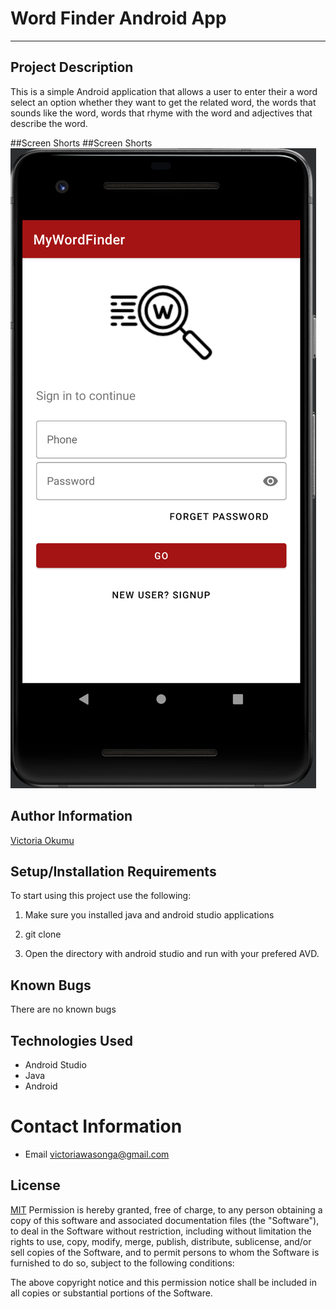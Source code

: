 # Word Finder Android App
---
## Project Description
This is a simple Android application that allows a user to enter their a word select an option whether they want to get the related word, the words that sounds like the word,
words that rhyme with the word and adjectives that describe the word.

##Screen Shorts
##Screen Shorts
![img.png](img.png) 



## Author Information
[Victoria Okumu](https://github.com/vokumu)
## Setup/Installation Requirements
To start using this project use the following:
1. Make sure you installed java and android studio applications

3. git clone

4. Open the directory with android studio  and run with your prefered AVD.


## Known Bugs
There are no known bugs
## Technologies Used
* Android Studio
* Java
* Android
# Contact Information
- Email <victoriawasonga@gmail.com>

## License
[MIT](LICENSE)
Permission is hereby granted, free of charge, to any person obtaining a copy of this software and associated documentation files (the "Software"), to deal in the Software without restriction, including without limitation the rights to use, copy, modify, merge, publish, distribute, sublicense, and/or sell copies of the Software, and to permit persons to whom the Software is furnished to do so, subject to the following conditions:

The above copyright notice and this permission notice shall be included in all copies or substantial portions of the Software.



